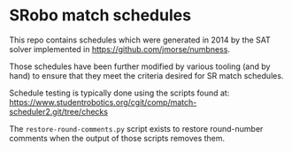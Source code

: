 # SRobo match schedules

This repo contains schedules which were generated in 2014 by the SAT solver
implemented in https://github.com/jmorse/numbness.

Those schedules have been further modified by various tooling (and by hand)
to ensure that they meet the criteria desired for SR match schedules.

Schedule testing is typically done using the scripts found at:
https://www.studentrobotics.org/cgit/comp/match-scheduler2.git/tree/checks

The `restore-round-comments.py` script exists to restore round-number comments
when the output of those scripts removes them.
